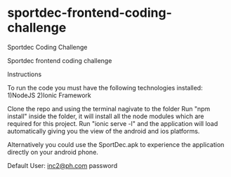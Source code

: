 # sportdec-frontend-coding-challenge
Sportdec Coding Challenge

Sportdec frontend coding challenge

Instructions

To run the code you must have the following technologies installed:
1)NodeJS
2)Ionic Framework

Clone the repo and using the terminal nagivate to the folder
Run "npm install" inside the folder, it will install all the node modules which are required for this project.
Run "ionic serve -l" and the application will load automatically giving you the view of the android and ios platforms.

Alternatively you could use the SportDec.apk to experience the application directly on your android phone.

Default User:
inc2@ph.com
password

